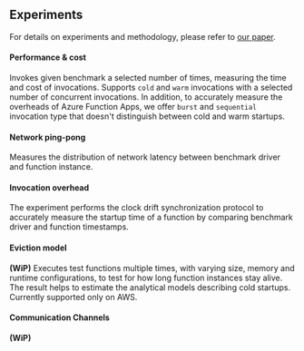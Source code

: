 
## Experiments

For details on experiments and methodology, please refer to [our paper](#paper).

#### Performance & cost

Invokes given benchmark a selected number of times, measuring the time and cost of invocations.
Supports `cold` and `warm` invocations with a selected number of concurrent invocations.
In addition, to accurately measure the overheads of Azure Function Apps, we offer `burst` and `sequential` invocation type that doesn't distinguish
between cold and warm startups.

#### Network ping-pong

Measures the distribution of network latency between benchmark driver and function instance.

#### Invocation overhead

The experiment performs the clock drift synchronization protocol to accurately measure the startup time of a function by comparing
benchmark driver and function timestamps.

#### Eviction model

**(WiP)** Executes test functions multiple times, with varying size, memory and runtime configurations, to test for how long function instances stay alive.
The result helps to estimate the analytical models describing cold startups.
Currently supported only on AWS.

#### Communication Channels

**(WiP)**

